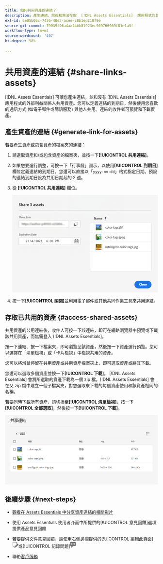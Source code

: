 ```yaml
---
title: 如何共用資產的連結？
description: 產生連結，然後和無法存取  [!DNL Assets Essentials]  應用程式的其他人共用資產。
exl-id: 6e05b06c-7436-40e3-acee-c8b1ed218f9e
source-git-commit: 79039f96a4aa44bb81923ec909766969f81e1a3f
workflow-type: tm+mt
source-wordcount: '407'
ht-degree: 98%

---
```


# 共用資產的連結 {#share-links-assets}

[!DNL Assets Essentials] 可讓您產生連結，並和沒有 [!DNL Assets Essentials] 應用程式的外部利益關係人共用資產。您可以定義連結的到期日，然後使用您喜歡的通訊方式 (如電子郵件或簡訊服務) 與他人共用。連結的收件者可預覽和下載資產。

## 產生資產的連結 {#generate-link-for-assets}

若要產生資產或包含資產的檔案夾的連結：

1. 請選取資產和/或包含資產的檔案夾，並按一下&#x200B;**[!UICONTROL 共用連結]**。

1. 如果您要進行調整，可按一下「行事曆」圖示，以使用&#x200B;**[!UICONTROL 到期日]**&#x200B;欄位定義連結的到期日。您還可以直接以「`yyyy-mm-dd`」格式指定日期。預設的連結到期日設為共用日期起的 2 週。

1. 從 **[!UICONTROL 共用連結]** 欄位。

   ![裁切和拉直影像的選項](assets/share-asset-link.png)

1. 按一下&#x200B;**[!UICONTROL 關閉]**&#x200B;並利用電子郵件或其他共同作業工具來共用連結。

## 存取已共用的資產 {#access-shared-assets}

共用資產的公用連結後，收件人可按一下該連結，即可在網路瀏覽器中預覽或下載該共用資產，而無需登入 [!DNL Assets Essentials]。

按一下連結、按一下檔案夾，即可瀏覽至該資產，然後按一下資產進行預覽。您可以選擇在「清單檢視」或「卡片檢視」中檢視共用的資產。

您可以將滑鼠停留在共用資產或共用資產檔案夾上，即可選取資產或將其下載。

您還可以選取多個資產並按一下&#x200B;**[!UICONTROL 下載]**。 [!DNL Assets Essentials] 會將所選取的資產下載為一個 zip 檔。[!DNL Assets Essentials] 會在父 zip 檔中建立一個子檔案夾，對您選取來下載的每個資產使用和該資產相同的名稱。

若要同時下載所有資產，請切換至&#x200B;**[!UICONTROL 清單檢視]**，按一下&#x200B;**[!UICONTROL 全部選取]**，然後按一下&#x200B;**[!UICONTROL 下載]**。

![預覽已共用的資產](assets/preview-shared-assets.png)

## 後續步驟 {#next-steps}

* [觀看在 Assets Essentials 中分享資產連結的相關影片](https://experienceleague.adobe.com/docs/experience-manager-learn/assets-essentials/basics/link-sharing.html)

* 使用 Assets Essentials 使用者介面中所提供的[!UICONTROL 意見回饋]選項提供產品意見回饋

* 若要提供文件意見回饋，請使用右側邊欄提供的[!UICONTROL 編輯此頁面]![來編輯頁面](assets/do-not-localize/edit-page.png)或[!UICONTROL 記錄問題]![來建立 GitHub 問題](assets/do-not-localize/github-issue.png)

* 聯絡[客戶服務](https://experienceleague.adobe.com/?support-solution=General#support)
